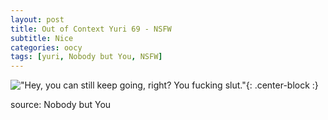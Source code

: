 ```yaml
---
layout: post
title: Out of Context Yuri 69 - NSFW
subtitle: Nice
categories: oocy
tags: [yuri, Nobody but You, NSFW]
---
```




!["Hey, you can still keep going, right? You fucking slut."](https://imgur.com/jww0sT1.png){: .center-block :}



source: Nobody but You